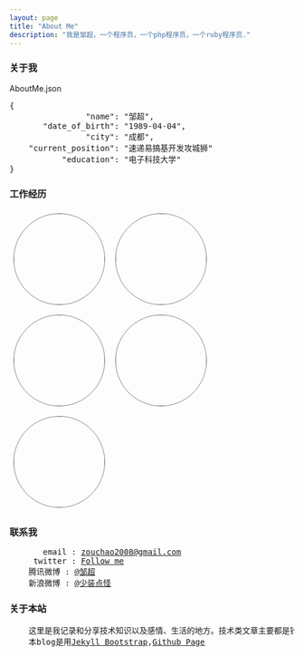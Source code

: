 ```yaml
---
layout: page
title: "About Me"
description: "我是邹超，一个程序员，一个php程序员，一个ruby程序员."
---
```

### 关于我

<style type="text/css">
.circular--landscape {
  display: inline-block;
  border: 1px solid grey;
  position: relative;
  width: 160px;
  height: 160px;
  overflow: hidden;
  margin: 7px;
  border-radius: 50%;
}

.circular--landscape img {
  width: auto;
  height: 160px;
}

</style>
<p class="file_title">
AboutMe.json
</p>
<pre class="prettyprint linenums">
{
                "name": "邹超",
       "date_of_birth": "1989-04-04",
                "city": "成都",
    "current_position": "速递易搞基开发攻城狮"
           "education": "电子科技大学"
}
</pre>

### 工作经历

<p class="circular--landscape">
<a href="https://baike.baidu.com/item/%E4%BA%BA%E6%B0%94%E7%BD%91" title="2009/10-2010/04" target="_blank">
<img src="http://ww1.sinaimg.cn/large/6a629b92gy1flukfqj2b5j208c08cmy3.jpg">
</a>
</p>
<p class="circular--landscape">
<a href="http://www.cnmeiw.com" title="2010/05—2011/05" target="_blank">
<img src="http://ww1.sinaimg.cn/large/6a629b92gy1flukfqhri9j208c08c3yx.jpg">
</a>
</p>
<p class="circular--landscape">
<a href="http://www.xiu.com" title="2011/05—2012/03" target="_blank">
<img src="http://ww1.sinaimg.cn/large/6a629b92gy1flukfqihpmj208c08cjrm.jpg">
</a>
</p>
<p class="circular--landscape">
<a href="https://www.zhe800.com" title="2012/03—2015/03" target="_blank">
<img src="http://ww1.sinaimg.cn/large/6a629b92gy1flukfqg40xj208c08cmxd.jpg">
</a>
</p>
<p class="circular--landscape">
<a href="http://sposter.net" title="2015-03-now" target="_blank">
<img src="http://ww1.sinaimg.cn/large/6a629b92gy1flukfqhwolj208c08cq3m.jpg">
</a>
</p>

### 联系我

<pre class="prettyprint">
       email : <a href="mailto:zouchao2008@gamil.com">zouchao2008@gmail.com</a>
     twitter : <a href="http://twitter.com/zouchao" target="_blank">Follow me</a>
    腾讯微博 : <a href="http://t.qq.com/zouchao" target="_blank"><span class="label label-important">@邹超</span></a>
    新浪微博 : <a href="http://weibo.com/u/1784847250" target="_blank"><span class="label label-important">@少装点怪</span></a>
</pre>

### 关于本站

<pre>
    这里是我记录和分享技术知识以及感情、生活的地方。技术类文章主要都是针对WEB开发的！凡是非本人原创文章均会注明出处。凡是转载者请保留文章出处信息，谢谢！！
    本blog是用<a href="http://jekyllbootstrap.com/" target="_blank">Jekyll Bootstrap</a>,<a href="http://pages.github.com/" target="_blank">Github Page</a>
</pre>

